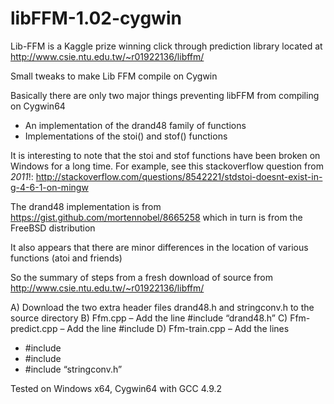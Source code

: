 # libFFM-1.02-cygwin

Lib-FFM is a Kaggle prize winning click through prediction library located at 
http://www.csie.ntu.edu.tw/~r01922136/libffm/

Small tweaks to make Lib FFM compile on Cygwin

Basically there are only two major things preventing libFFM from compiling on Cygwin64
- An implementation of the drand48 family of functions
- Implementations of the stoi() and stof() functions

It is interesting to note that the stoi and stof functions have been broken on Windows for a long time. For example, see this stackoverflow question from *2011*!:
http://stackoverflow.com/questions/8542221/stdstoi-doesnt-exist-in-g-4-6-1-on-mingw

The drand48 implementation is from https://gist.github.com/mortennobel/8665258 which in turn is from the FreeBSD distribution

It also appears that there are minor differences in the location of various functions (atoi and friends)

So the summary of steps from a fresh download of source from http://www.csie.ntu.edu.tw/~r01922136/libffm/

A)	Download the two extra header files drand48.h and stringconv.h to the source directory
B)	Ffm.cpp – Add the line #include “drand48.h”
C)	Ffm-predict.cpp – Add the line #include <cstdlib>
D)	Ffm-train.cpp – Add the lines
- #include <fstream>
- #include <cstdlib>
- #include “stringconv.h”

Tested on Windows x64, Cygwin64 with GCC 4.9.2



